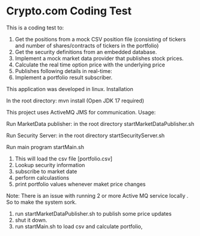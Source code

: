 <h1>Crypto.com Coding Test</h1>

This is a coding test to:

1. Get the positions from a mock CSV position file (consisting of tickers and number of shares/contracts of tickers
in the portfolio)
2. Get the security definitions from an embedded database.
3. Implement a mock market data provider that publishes stock prices.
4. Calculate the real time option price with the underlying price
5. Publishes following details in real-time:
6. Implement a portfolio result subscriber.

This application was developed in linux.
Installation

In the root directory:
mvn install
(Open JDK 17 required)


This project uses ActiveMQ JMS for communication.
Usage:

Run MarketData publisher:
in the root directory
startMarketDataPublisher.sh

Run Security Server:
in the root directory
startSecurityServer.sh

Run main program
startMain.sh
1. This will load the csv file [portfolio.csv]
2. Lookup security information
3. subscribe to market date
4. perform calculastions
5. print portfolio values whenever maket price changes


Note:
There is an issue with running 2 or more Active MQ service locally .
So to make the system sork.
1. run startMarketDataPublisher.sh to publish some price updates
2. shut it down.
3. run startMain.sh to load csv and calculate portfolio,


